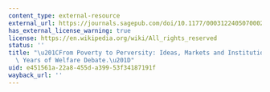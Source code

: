 ```yaml
---
content_type: external-resource
external_url: https://journals.sagepub.com/doi/10.1177/000312240507000204
has_external_license_warning: true
license: https://en.wikipedia.org/wiki/All_rights_reserved
status: ''
title: "\u201CFrom Poverty to Perversity: Ideas, Markets and Institutions over 200\
  \ Years of Welfare Debate.\u201D"
uid: e451561a-22a8-455d-a399-53f34187191f
wayback_url: ''
---
```

